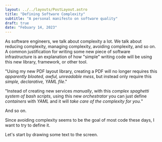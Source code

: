 ```yaml
---
layout: ../../layouts/PostLayout.astro
title: "Defining Software Complexity"
subtitle: "A personal manifesto on software quality"
draft: true
date: "Febuary 14, 2023"
---
```


As software engineers, we talk about complexity a lot. We talk about reducing
complexity, managing complexity, avoiding complexity, and so on. A common
justification for writing some new piece of software infrastructure is an
explanation of how "simple" writing code will be using this new library,
framework, or other tool.

"Using my new PDF layout library, creating a PDF will no longer requires this
_apparently bloated, awful, unreadable mess_, but instead only require this
_simple, declarative, YAML file_."

"Instead of creating new services _manually_, with this _complex spaghetti
system of bash scripts_, using this new _orchestrator_ you can just define
_containers_ with _YAML_ and it will _take care of the complexity for you._"

And so on.

Since avoiding complexity seems to be the goal of most code these days, I want
to try to define it.

Let's start by drawing some text to the screen.
